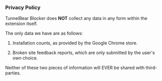 ### Privacy Policy

TunnelBear Blocker does **NOT** collect any data in any form within the extension itself.

The only data we have are as follows:

1. Installation counts, as provided by the Google Chrome store.

2. Broken site feedback reports, which are only submitted by the user's own choice.

Neither of these two pieces of information will EVER be shared with third-parties.